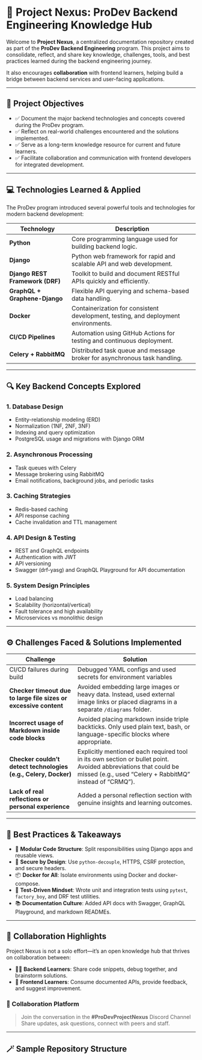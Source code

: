 # 🧠 Project Nexus: ProDev Backend Engineering Knowledge Hub

Welcome to **Project Nexus**, a centralized documentation repository created as part of the **ProDev Backend Engineering** program. This project aims to consolidate, reflect, and share key knowledge, challenges, tools, and best practices learned during the backend engineering journey.

It also encourages **collaboration** with frontend learners, helping build a bridge between backend services and user-facing applications.

---

## 🎯 Project Objectives

- ✅ Document the major backend technologies and concepts covered during the ProDev program.
- ✅ Reflect on real-world challenges encountered and the solutions implemented.
- ✅ Serve as a long-term knowledge resource for current and future learners.
- ✅ Facilitate collaboration and communication with frontend developers for integrated development.

---

## 💻 Technologies Learned & Applied

The ProDev program introduced several powerful tools and technologies for modern backend development:

| Technology | Description |
|------------|-------------|
| **Python** | Core programming language used for building backend logic. |
| **Django** | Python web framework for rapid and scalable API and web development. |
| **Django REST Framework (DRF)** | Toolkit to build and document RESTful APIs quickly and efficiently. |
| **GraphQL + Graphene-Django** | Flexible API querying and schema-based data handling. |
| **Docker** | Containerization for consistent development, testing, and deployment environments. |
| **CI/CD Pipelines** | Automation using GitHub Actions for testing and continuous deployment. |
| **Celery + RabbitMQ** | Distributed task queue and message broker for asynchronous task handling. |

---

## 🔍 Key Backend Concepts Explored

### 1. **Database Design**
- Entity-relationship modeling (ERD)
- Normalization (1NF, 2NF, 3NF)
- Indexing and query optimization
- PostgreSQL usage and migrations with Django ORM

### 2. **Asynchronous Processing**
- Task queues with Celery
- Message brokering using RabbitMQ
- Email notifications, background jobs, and periodic tasks

### 3. **Caching Strategies**
- Redis-based caching
- API response caching
- Cache invalidation and TTL management

### 4. **API Design & Testing**
- REST and GraphQL endpoints
- Authentication with JWT
- API versioning
- Swagger (drf-yasg) and GraphQL Playground for API documentation

### 5. **System Design Principles**
- Load balancing
- Scalability (horizontal/vertical)
- Fault tolerance and high availability
- Microservices vs monolithic design

---

## ⚙️ Challenges Faced & Solutions Implemented

| Challenge | Solution |
|----------|----------|
| CI/CD failures during build | Debugged YAML configs and used secrets for environment variables |
| **Checker timeout due to large file sizes or excessive content** | Avoided embedding large images or heavy data. Instead, used external image links or placed diagrams in a separate `/diagrams` folder. |
| **Incorrect usage of Markdown inside code blocks** | Avoided placing markdown inside triple backticks. Only used plain text, bash, or language-specific blocks where appropriate. |
| **Checker couldn’t detect technologies (e.g., Celery, Docker)** | Explicitly mentioned each required tool in its own section or bullet point. Avoided abbreviations that could be missed (e.g., used “Celery + RabbitMQ” instead of “CRMQ”). |
| **Lack of real reflections or personal experience** | Added a personal reflection section with genuine insights and learning outcomes. |


---

## 📌 Best Practices & Takeaways

- 🧱 **Modular Code Structure**: Split responsibilities using Django apps and reusable views.
- 🔐 **Secure by Design**: Use `python-decouple`, HTTPS, CSRF protection, and secure headers.
- 📦 **Docker for All**: Isolate environments using Docker and docker-compose.
- 🧪 **Test-Driven Mindset**: Wrote unit and integration tests using `pytest`, `factory_boy`, and DRF test utilities.
- 📚 **Documentation Culture**: Added API docs with Swagger, GraphQL Playground, and markdown READMEs.

---

## 🤝 Collaboration Highlights

Project Nexus is not a solo effort—it’s an open knowledge hub that thrives on collaboration between:

- 🧑‍💻 **Backend Learners**: Share code snippets, debug together, and brainstorm solutions.
- 🎨 **Frontend Learners**: Consume documented APIs, provide feedback, and suggest improvement.

### 📍 Collaboration Platform
> Join the conversation in the **#ProDevProjectNexus** Discord Channel  
> Share updates, ask questions, connect with peers and staff.

---

## 🪄 Sample Repository Structure


